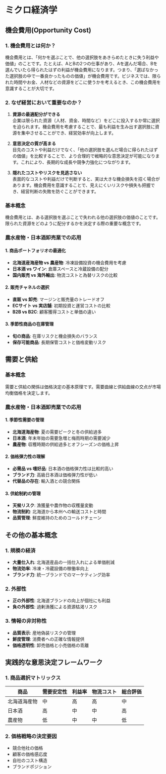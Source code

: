 # ミクロ経済学

## 機会費用(Opportunity Cost)

### 1. 機会費用とは何か？
機会費用とは、「何かを選ぶことで、他の選択肢をあきらめたときに失う利益や価値」のことです。たとえば、AとBの2つの仕事があり、Aを選んだ場合、Bを選んでいたら得られたはずの利益が機会費用になります。つまり、「選ばなかった選択肢の中で一番良かったものの価値」が機会費用です。ビジネスでは、限られた時間やお金、人材などの資源をどこに使うかを考えるとき、この機会費用を意識することが大切です。

### 2. なぜ経営において重要なのか？
1. **資源の最適配分ができる**  
企業は限られた資源（人材、資金、時間など）をどこに投入するか常に選択を迫られます。機会費用を考慮することで、最も利益を生み出す選択肢に資源を集中させることができ、経営効率が向上します。

2. **意思決定の質が高まる**  
目先のコストや利益だけでなく、「他の選択肢を選んだ場合に得られたはずの価値」を比較することで、より合理的で戦略的な意思決定が可能になります。これにより、長期的な成長や競争力強化につながります。

3. **隠れたコストやリスクを見逃さない**  
表面的なコストや利益だけで判断すると、実は大きな機会損失を招く場合があります。機会費用を意識することで、見えにくいリスクや損失も把握でき、経営判断の失敗を防ぐことができます。


### 基本概念
機会費用とは、ある選択肢を選ぶことで失われる他の選択肢の価値のことです。限られた資源をどのように配分するかを決定する際の重要な概念です。

### 農水産物・日本酒卸売業での応用

#### 1. 商品ポートフォリオの最適化
- **北海道産海産物 vs 農産物**: 冷凍設備投資の機会費用を考慮
- **日本酒 vs ワイン**: 倉庫スペースと冷蔵設備の配分
- **国内販売 vs 海外輸出**: 物流コストと為替リスクの比較

#### 2. 販売チャネルの選択
- **直販 vs 卸売**: マージンと販売量のトレードオフ
- **ECサイト vs 実店舗**: 初期投資と運営コストの比較
- **B2B vs B2C**: 顧客獲得コストと単価の違い

#### 3. 季節性商品の在庫管理
- **旬の商品**: 在庫リスクと機会損失のバランス
- **保存可能商品**: 長期保管コストと価格変動リスク

## 需要と供給

### 基本概念
需要と供給の関係は価格決定の基本原理です。需要曲線と供給曲線の交点が市場均衡価格を決定します。

### 農水産物・日本酒卸売業での応用

#### 1. 季節性需要の管理
- **北海道海産物**: 夏の需要ピークと冬の供給過多
- **日本酒**: 年末年始の需要急増と梅雨時期の需要減少
- **農産物**: 収穫時期の供給過多とオフシーズンの価格上昇

#### 2. 価格弾力性の理解
- **必需品 vs 嗜好品**: 日本酒の価格弾力性は比較的高い
- **ブランド力**: 高級日本酒は価格弾力性が低い
- **代替品の存在**: 輸入酒との競合関係

#### 3. 供給制約の管理
- **天候リスク**: 漁獲量や農作物の収穫量変動
- **物流制約**: 北海道から本州への輸送コストと時間
- **品質管理**: 鮮度維持のためのコールドチェーン

## その他の基本概念

### 1. 規模の経済
- **大量仕入れ**: 北海道産品の一括仕入れによる単価削減
- **物流効率**: 冷凍・冷蔵設備の稼働率向上
- **ブランド力**: 統一ブランドでのマーケティング効率

### 2. 外部性
- **正の外部性**: 北海道ブランドの向上が個社にも利益
- **負の外部性**: 過剰漁獲による資源枯渇リスク

### 3. 情報の非対称性
- **品質表示**: 産地偽装リスクの管理
- **鮮度管理**: 消費者への正確な情報提供
- **価格透明性**: 卸売価格と小売価格の乖離

## 実践的な意思決定フレームワーク

### 1. 商品選択マトリックス
| 商品 | 需要安定性 | 利益率 | 物流コスト | 総合評価 |
|------|------------|--------|------------|----------|
| 北海道海産物 | 中 | 高 | 高 | 中 |
| 日本酒 | 高 | 中 | 中 | 高 |
| 農産物 | 低 | 中 | 中 | 低 |

### 2. 価格戦略の決定要因
- 競合他社の価格
- 顧客の価格感応度
- 自社のコスト構造
- ブランドポジション
